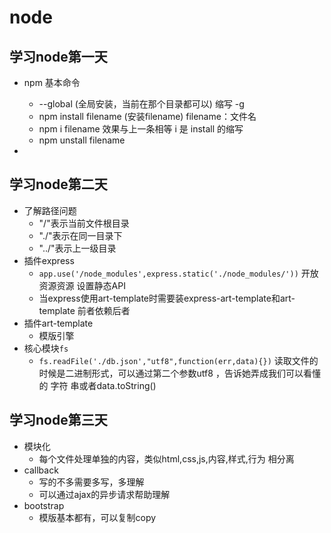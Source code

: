 # node  


## 学习node第一天  
- npm 基本命令  
    +  --global (全局安装，当前在那个目录都可以)  缩写 -g
    + npm install  filename (安装filename)  filename：文件名  
    + npm i filename  效果与上一条相等  i 是 install 的缩写  
    + npm unstall filename

-   




## 学习node第二天  

- 了解路径问题 
    +  "/"表示当前文件根目录  
    +  "./"表示在同一目录下  
    +  "../"表示上一级目录  
- 插件express  
    +  `app.use('/node_modules',express.static('./node_modules/'))` 开放资源资源 设置静态API  
    +  当express使用art-template时需要装express-art-template和art-template 前者依赖后者 
- 插件art-template 
    + 模版引擎  
- 核心模块`fs`  
    + `fs.readFile('./db.json',"utf8",function(err,data){})` 读取文件的时候是二进制形式，可以通过第二个参数utf8 ，告诉她弄成我们可以看懂的        字符    串或者data.toString()  
    
## 学习node第三天  

- 模块化  
    + 每个文件处理单独的内容，类似html,css,js,内容,样式,行为 相分离  
- callback  
    + 写的不多需要多写，多理解
    + 可以通过ajax的异步请求帮助理解  
- bootstrap  
    + 模版基本都有，可以复制copy
  

